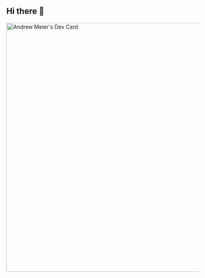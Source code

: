 ## Hi there 👋

<a href="https://app.daily.dev/ajmeier29"><img src="https://api.daily.dev/devcards/v2/1WwTFxcQ0Dy1mQLw5BtSV.png?r=4y8&type=wide" width="652" alt="Andrew Meier's Dev Card"/></a>

<!--
**ajmeier29/ajmeier29** is a ✨ _special_ ✨ repository because its `README.md` (this file) appears on your GitHub profile.

Here are some ideas to get you started:

- 🔭 I’m currently working on ...
- 🌱 I’m currently learning ...
- 👯 I’m looking to collaborate on ...
- 🤔 I’m looking for help with ...
- 💬 Ask me about ...
- 📫 How to reach me: ...
- 😄 Pronouns: ...
- ⚡ Fun fact: ...
-->
